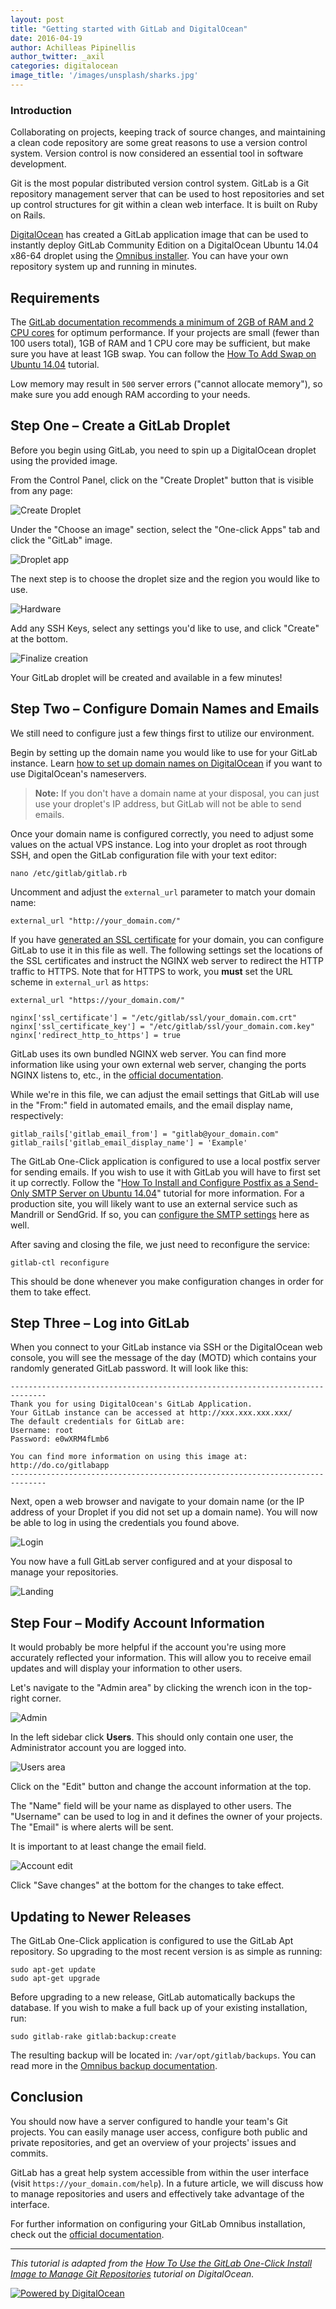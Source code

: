 ```yaml
---
layout: post
title: "Getting started with GitLab and DigitalOcean"
date: 2016-04-19
author: Achilleas Pipinellis
author_twitter: _axil
categories: digitalocean
image_title: '/images/unsplash/sharks.jpg'
---
```


### Introduction

Collaborating on projects, keeping track of source changes, and maintaining a clean code repository are some great reasons to use a version control system. Version control is now considered an essential tool in software development.

Git is the most popular distributed version control system. GitLab is a Git repository management server that can be used to host repositories and set up control structures for git within a clean web interface. It is built on Ruby on Rails.

[DigitalOcean](https://www.digitalocean.com) has created a GitLab application image that can be used to instantly deploy GitLab Community Edition on a DigitalOcean Ubuntu 14.04 x86-64 droplet using the [Omnibus installer](/2016/03/21/using-omnibus-gitlab-to-ship-gitlab/). You can have your own repository system up and running in minutes.

<!-- more -->

## Requirements

The [GitLab documentation recommends a minimum of 2GB of RAM and 2 CPU cores](http://doc.gitlab.com/ce/install/requirements.html#hardware-requirements) for optimum performance. If your projects are small (fewer than 100 users total), 1GB of RAM and 1 CPU core may be sufficient, but make sure you have at least 1GB swap. You can follow the [How To Add Swap on Ubuntu 14.04](https://www.digitalocean.com/community/tutorials/how-to-add-swap-on-ubuntu-14-04) tutorial.

Low memory may result in `500` server errors ("cannot allocate memory"), so make sure you add enough RAM according to your needs.

## Step One – Create a GitLab Droplet

Before you begin using GitLab, you need to spin up a DigitalOcean droplet using the provided image.

From the Control Panel, click on the "Create Droplet" button that is visible from any page:

![Create Droplet](/images/blogimages/getting-started-with-gitlab-and-digitalocean/create-droplet.png)

Under the "Choose an image" section, select the "One-click Apps" tab and click the "GitLab" image.

![Droplet app](/images/blogimages/getting-started-with-gitlab-and-digitalocean/select_gitlab_app.png)

The next step is to choose the droplet size and the region you would like to use.

![Hardware](/images/blogimages/getting-started-with-gitlab-and-digitalocean/hardware.png)

Add any SSH Keys, select any settings you'd like to use, and click "Create" at the bottom.

![Finalize creation](/images/blogimages/getting-started-with-gitlab-and-digitalocean/finalize.png)

Your GitLab droplet will be created and available in a few minutes!

## Step Two – Configure Domain Names and Emails

We still need to configure just a few things first to utilize our environment.

Begin by setting up the domain name you would like to use for your GitLab instance. Learn [how to set up domain names on DigitalOcean](https://www.digitalocean.com/community/articles/how-to-set-up-a-host-name-with-digitalocean) if you want to use DigitalOcean's nameservers.

>**Note:**
If you don't have a domain name at your disposal, you can just use your droplet's IP address, but GitLab will not be able to send emails.

Once your domain name is configured correctly, you need to adjust some values on the actual VPS instance. Log into your droplet as root through SSH, and open the GitLab configuration file with your text editor:

```
nano /etc/gitlab/gitlab.rb
```

Uncomment and adjust the `external_url` parameter to match your domain name:

```
external_url "http://your_domain.com/"
```

If you have [generated an SSL certificate](https://www.digitalocean.com/community/tutorials/how-to-install-an-ssl-certificate-from-a-commercial-certificate-authority) for your domain, you can configure GitLab to use it in this file as well. The following settings set the locations of the SSL certificates and instruct the NGINX web server to redirect the HTTP traffic to HTTPS. Note that for HTTPS to work, you **must** set the URL scheme in `external_url` as `https`:

```
external_url "https://your_domain.com/"

nginx['ssl_certificate'] = "/etc/gitlab/ssl/your_domain.com.crt"
nginx['ssl_certificate_key'] = "/etc/gitlab/ssl/your_domain.com.key"
nginx['redirect_http_to_https'] = true
```

GitLab uses its own bundled NGINX web server. You can find more information like using your own external web server, changing the ports NGINX listens to, etc., in the [official documentation](http://doc.gitlab.com/omnibus/settings/nginx.html).

While we're in this file, we can adjust the email settings that GitLab will use in the "From:" field in automated emails, and the email display name, respectively:

```
gitlab_rails['gitlab_email_from'] = "gitlab@your_domain.com"
gitlab_rails['gitlab_email_display_name'] = 'Example'
```

The GitLab One-Click application is configured to use a local postfix server for sending emails. If you wish to use it with GitLab you will have to first set it up correctly. Follow the "[How To Install and Configure Postfix as a Send-Only SMTP Server on Ubuntu 14.04](https://www.digitalocean.com/community/tutorials/how-to-install-and-configure-postfix-as-a-send-only-smtp-server-on-ubuntu-14-04)" tutorial for more information. For a production site, you will likely want to use an external service such as Mandrill or SendGrid. If so, you can [configure the SMTP settings](http://doc.gitlab.com/omnibus/settings/smtp.html) here as well.

After saving and closing the file, we just need to reconfigure the service:

```
gitlab-ctl reconfigure
```

This should be done whenever you make configuration changes in order for them to take effect.

## Step Three – Log into GitLab

When you connect to your GitLab instance via SSH or the DigitalOcean web console, you will see the message of the day (MOTD) which contains your randomly generated GitLab password. It will look like this:

```
------------------------------------------------------------------------------
Thank you for using DigitalOcean's GitLab Application.
Your GitLab instance can be accessed at http://xxx.xxx.xxx.xxx/
The default credentials for GitLab are:
Username: root
Password: e0wXRM4fLmb6

You can find more information on using this image at: http://do.co/gitlabapp
------------------------------------------------------------------------------
```

Next, open a web browser and navigate to your domain name (or the IP address of your Droplet if you did not set up a domain name). You will now be able to log in using the credentials you found above.

![Login](/images/blogimages/getting-started-with-gitlab-and-digitalocean/login.png)

You now have a full GitLab server configured and at your disposal to manage your repositories.

![Landing](/images/blogimages/getting-started-with-gitlab-and-digitalocean/landing.png)

## Step Four – Modify Account Information

It would probably be more helpful if the account you're using more accurately reflected your information. This will allow you to receive email updates and will display your information to other users.

Let's navigate to the "Admin area" by clicking the wrench icon in the top-right corner.

![Admin](/images/blogimages/getting-started-with-gitlab-and-digitalocean/admin_button.png)

In the left sidebar click **Users**. This should only contain one user, the Administrator account you are logged into.

![Users area](/images/blogimages/getting-started-with-gitlab-and-digitalocean/admin_users.png)

Click on the "Edit" button and change the account information at the top.

The "Name" field will be your name as displayed to other users. The "Username" can be used to log in and it defines the owner of your projects. The "Email" is where alerts will be sent.

It is important to at least change the email field.

![Account edit](/images/blogimages/getting-started-with-gitlab-and-digitalocean/account.png)

Click "Save changes" at the bottom for the changes to take effect.

## Updating to Newer Releases

The GitLab One-Click application is configured to use the GitLab Apt repository. So upgrading to the most recent version is as simple as running:

```
sudo apt-get update
sudo apt-get upgrade
```

Before upgrading to a new release, GitLab automatically backups the database.
If you wish to make a full back up of your existing installation, run:

```
sudo gitlab-rake gitlab:backup:create
```

The resulting backup will be located in: `/var/opt/gitlab/backups`. You can read more in the [Omnibus backup documentation](http://doc.gitlab.com/omnibus/settings/backups.html).

## Conclusion

You should now have a server configured to handle your team's Git projects. You can easily manage user access, configure both public and private repositories, and get an overview of your projects' issues and commits.

GitLab has a great help system accessible from within the user interface (visit `https://your_domain.com/help`). In a future article, we will discuss how to manage repositories and users and effectively take advantage of the interface.

For further information on configuring your GitLab Omnibus installation, check out the [official documentation](http://doc.gitlab.com/omnibus).

---

_This tutorial is adapted from the [How To Use the GitLab One-Click Install Image to Manage Git Repositories](https://www.digitalocean.com/community/tutorials/how-to-use-the-gitlab-one-click-install-image-to-manage-git-repositories) tutorial on DigitalOcean._

[![Powered by DigitalOcean](/images/blogimages/powered-by-do-badge-gray.svg)](https://www.digitalocean.com/features/one-click-apps/gitlab/)
